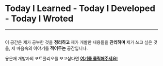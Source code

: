 # Today I Learned - Today I Developed - Today I Wroted

------------------

<br>이 공간은 제가 공부한 것을 <b>정리하고</b> 제가 개발한 내용들을 <b>관리하며</b> 제가 쓰고 싶은 것을, 제 마음속의 이야기를 <b>적어두는</b> 공간입니다.



용은재 개발자의 포트폴리오를 보고싶다면
[<b>여기를 클릭해주세요!</b>](https://aluminum-shaker-fbe.notion.site/_-eed9f096e74b44159ef0a4fa5cac882d)
